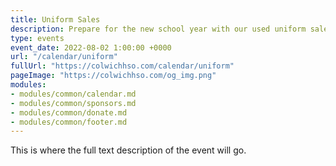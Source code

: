 ```yaml
---
title: Uniform Sales
description: Prepare for the new school year with our used uniform sales.
type: events
event_date: 2022-08-02 1:00:00 +0000
url: "/calendar/uniform"
fullUrl: "https://colwichhso.com/calendar/uniform"
pageImage: "https://colwichhso.com/og_img.png"
modules:
- modules/common/calendar.md
- modules/common/sponsors.md
- modules/common/donate.md
- modules/common/footer.md
---
```

This is where the full text description of the event will go.